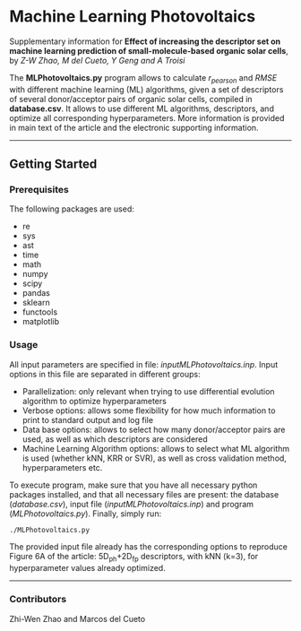 # Machine Learning Photovoltaics

Supplementary information for **Effect of increasing the descriptor set on machine learning prediction of small-molecule-based organic solar cells**, by _Z-W Zhao, M del Cueto, Y Geng and A Troisi_

The **MLPhotovoltaics.py** program allows to calculate _r<sub>pearson</sub>_ and _RMSE_ with different machine learning (ML) algorithms, given a set of descriptors of several donor/acceptor pairs of organic solar cells, compiled in **database.csv**. It allows to use different ML algorithms, descriptors, and optimize all corresponding hyperparameters. More information is provided in main text of the article and the electronic supporting information.

---

## Getting Started

### Prerequisites

The following packages are used:

- re
- sys
- ast
- time
- math
- numpy
- scipy
- pandas
- sklearn
- functools
- matplotlib

### Usage

All input parameters are specified in file: _inputMLPhotovoltaics.inp_. Input options in this file are separated in different groups:

- Parallelization: only relevant when trying to use differential evolution algorithm to optimize hyperparameters
- Verbose options: allows some flexibility for how much information to print to standard output and log file
- Data base options: allows to select how many donor/acceptor pairs are used, as well as which descriptors are considered
- Machine Learning Algorithm options: allows to select what ML algorithm is used (whether kNN, KRR or SVR), as well as cross validation method, hyperparameters etc.

To execute program, make sure that you have all necessary python packages installed, and that all necessary files are present: the database (_database.csv_), input file (_inputMLPhotovoltaics.inp_) and program (_MLPhotovoltaics.py_). Finally, simply run:

```
./MLPhotovoltaics.py
```

The provided input file already has the corresponding options to reproduce Figure 6A of the article: 5D<sub>ph</sub>+2D<sub>fp</sub> descriptors, with kNN (k=3), for hyperparameter values already optimized.

---

### Contributors

Zhi-Wen Zhao and Marcos del Cueto
